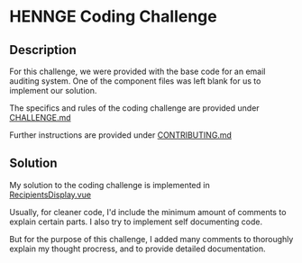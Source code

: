 # HENNGE Coding Challenge

## Description
For this challenge, we were provided with the base code for an email auditing system. One of the component files was left blank for us to implement our solution.

The specifics and rules of the coding challenge are provided under [CHALLENGE.md](https://github.com/beverlyn/coding-challenge-hennge/blob/main/CHALLENGE.md)

Further instructions are provided under [CONTRIBUTING.md](https://github.com/beverlyn/coding-challenge-hennge/blob/main/CONTRIBUTING.md)

## Solution
My solution to the coding challenge is implemented in [RecipientsDisplay.vue](https://github.com/beverlyn/coding-challenge-hennge/blob/main/src/components/RecipientsDisplay.vue)

Usually, for cleaner code, I'd include the minimum amount of comments to explain certain parts. I also try to implement self documenting code.

But for the purpose of this challenge, I added many comments to thoroughly explain my thought procress, and to provide detailed documentation.
